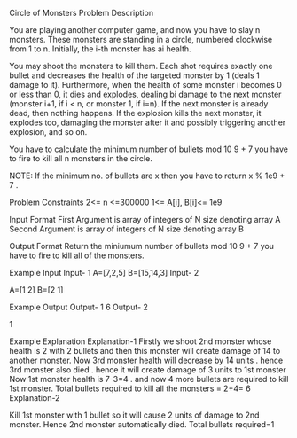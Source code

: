 Circle of Monsters
Problem Description

You are playing another computer game, and now you have to slay n monsters. These monsters are standing in a circle, numbered clockwise from 1 to n. Initially, the i-th monster has ai health.

You may shoot the monsters to kill them. Each shot requires exactly one bullet and decreases the health of the targeted monster by 1 (deals 1 damage to it). Furthermore, when the health of some monster i becomes 0 or less than 0, it dies and explodes, dealing bi damage to the next monster (monster i+1, if i < n, or monster 1, if i=n). If the next monster is already dead, then nothing happens. If the explosion kills the next monster, it explodes too, damaging the monster after it and possibly triggering another explosion, and so on.

You have to calculate the minimum number of bullets mod 10 9 + 7 you have to fire to kill all n monsters in the circle.

NOTE: If the minimum no. of bullets are x then you have to return x % 1e9 + 7 .



Problem Constraints
2<= n <=300000
1<= A[i], B[i]<= 1e9


Input Format
First Argument is array of integers of N size denoting array A Second Argument is array of integers of N size denoting array B


Output Format
Return the miniumum number of bullets mod 10 9 + 7 you have to fire to kill all of the monsters.


Example Input
Input- 1
A=[7,2,5]
B=[15,14,3]
Input- 2

A=[1 2]
B=[2 1]


Example Output
Output- 1
6
Output- 2

1


Example Explanation
Explanation-1
Firstly we shoot 2nd monster whose health is 2 with 2 bullets and then this monster will create damage of 14 to another monster.
Now 3rd monster health will decrease by 14 units . hence 3rd monster also died . hence it will create damage of 3 units to 1st monster
Now 1st monster health is 7-3=4 . and now 4 more bullets are required to kill 1st monster.
Total bullets required to kill all the monsters = 2+4= 6
Explanation-2

Kill 1st monster with 1 bullet so it will cause 2 units of damage to 2nd monster.
Hence 2nd monster automatically died.
Total bullets required=1